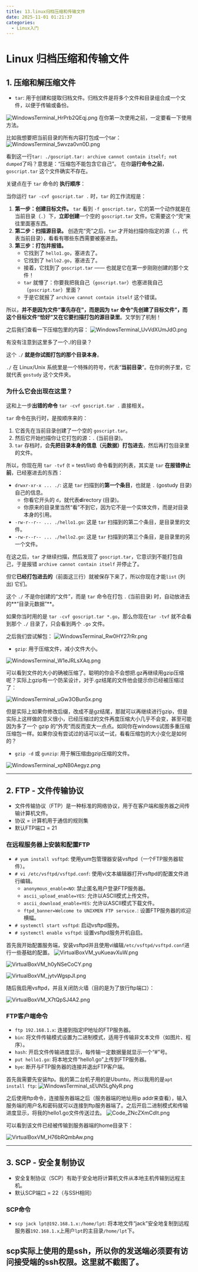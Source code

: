 ```yaml
---
title: 13.linux归档压缩和传输文件
date: 2025-11-01 01:21:37
categories:
  - Linux入门
---
```

# Linux 归档压缩和传输文件

## 1. 压缩和解压缩文件

*   `tar`: 用于创建和提取归档文件。归档文件是将多个文件和目录组合成一个文件，以便于传输或备份。

![WindowsTerminal_HrPrb2QEqj.png](https://pub-85d4dcece16844bf8290aa4b33608ccd.r2.dev/ShareX/2025/11/WindowsTerminal_HrPrb2QEqj.png)
在你第一次使用之前，一定要看一下使用方法。

比如我想要把当前目录的所有内容打包成一个tar：
![WindowsTerminal_5wvza0vn0D.png](https://pub-85d4dcece16844bf8290aa4b33608ccd.r2.dev/ShareX/2025/11/WindowsTerminal_5wvza0vn0D.png)

看到这一行`tar: ./goscript.tar: archive cannot contain itself; not dumped`了吗？意思是：“压缩包不能包含它自己”。
在你**运行命令之前**，`goscript.tar` 这个文件确实不存在。

关键点在于 `tar` 命令的 **执行顺序**：

当你运行 `tar -cvf goscript.tar .` 时，`tar` 的工作流程是：

1.  **第一步：创建目标文件。** `tar` 看到 `-f goscript.tar`，它的第一个动作就是在当前目录（`.`）下，**立即创建**一个空的 `goscript.tar` 文件。它需要这个“壳”来往里面塞东西。
2.  **第二步：扫描源目录。** 创造完“壳”之后，`tar` 才开始扫描你指定的源（`.`，代表当前目录），看看有哪些东西需要被塞进去。
3.  **第三步：打包并报错。**
    * 它找到了 `hello1.go`，塞进去了。
    * 它找到了 `hello2.go`，塞进去了。
    * 接着，它找到了 `goscript.tar` —— 也就是它在第一步刚刚创建的那个文件！
    * `tar` 就懵了：你要我把我自己（`goscript.tar`）也塞进我自己（`goscript.tar`）里面？
    * 于是它就报了 `archive cannot contain itself` 这个错误。

所以，**并不是因为文件“事先存在”，而是因为 `tar` 命令“先创建了目标文件”，而这个目标文件“恰好”又在它要扫描打包的源目录里**。又学到了机制！

之后我们查看一下压缩包里的内容：
![WindowsTerminal_UvVdXUmJdO.png](https://pub-85d4dcece16844bf8290aa4b33608ccd.r2.dev/ShareX/2025/11/WindowsTerminal_UvVdXUmJdO.png)

有没有注意到这里多了一个./的目录？

这个 `./` **就是你试图打包的那个目录本身**。

`./` 在 Linux/Unix 系统里是一个特殊的符号，代表“**当前目录**”。在你的例子里，它就代表 `gostudy` 这个文件夹。
### 为什么它会出现在这里？

这和上一步**出错的命令** `tar -cvf goscript.tar .` 直接相关。

`tar` 命令在执行时，是按顺序来的：

1.  它首先在当前目录创建了一个空的 `goscript.tar`。
2.  然后它开始扫描你让它打包的源：`.` (当前目录)。
3.  `tar` 存档时，会**先把目录本身的信息（元数据）打包进去**，然后再打包目录里的文件。

所以，你现在用 `tar -tvf` (t = test/list) 命令看到的列表，其实是 `tar` **在报错停止前**，已经塞进去的东西：

* `drwxr-xr-x ... ./`: 这是 `tar` 扫描到的**第一个条目**，也就是 `.` (gostudy 目录) 自己的信息。
    * 你看它开头的 `d`，就代表**d**irectory (目录)。
    * 你原来的目录里当然“看”不到它，因为它不是一个实体文件，而是对目录本身的引用。
* `-rw-r--r-- ... ./hello1.go`: 这是 `tar` 扫描到的第二个条目，是目录里的文件。
* `-rw-r--r-- ... ./hello2.go`: 这是 `tar` 扫描到的第三个条目，是目录里的另一个文件。

在这之后，`tar` 才继续扫描，然后发现了 `goscript.tar`，它意识到不能打包自己，于是报错 `archive cannot contain itself` 并停止了。

但它**已经打包进去的**（前面这三行）就被保存下来了，所以你现在才能`list` (列出) 它们。

这个 `./` 不是你创建的“文件”，而是 `tar` 命令在打包 `.` (当前目录) 时，自动放进去的**“目录元数据”**。

如果你当时用的是 `tar -cvf goscript.tar *.go`，那么你现在`tar -tvf` 就不会看到那个 `./` 目录了，只会看到两个 `.go` 文件。

之后我们尝试解包：
![WindowsTerminal_Rw0HY27rRr.png](https://pub-85d4dcece16844bf8290aa4b33608ccd.r2.dev/ShareX/2025/11/WindowsTerminal_Rw0HY27rRr.png)

*   `gzip`: 用于压缩文件，减小文件大小。

![WindowsTerminal_W1eJRLsXAq.png](https://pub-85d4dcece16844bf8290aa4b33608ccd.r2.dev/ShareX/2025/11/WindowsTerminal_W1eJRLsXAq.png)

可以看到文件的大小的确被压缩了。聪明的你会不会想把.gz再继续用gzip压缩呢？实际上gzip有一个防呆设计，对于.gz结尾的文件他会提示你已经被压缩过了：

![WindowsTerminal_uGw3OBun5x.png](https://pub-85d4dcece16844bf8290aa4b33608ccd.r2.dev/ShareX/2025/11/WindowsTerminal_uGw3OBun5x.png)

但是实际上如果你修改后缀，改成不是gz结尾，那就可以再继续进行gzip，但是实际上这样做的意义很小，已经压缩过的文件再度压缩大小几乎不会变，甚至可能因为多了一个 gzip 的“外壳”而反而变大一点点。如同你在windows试图多重压缩压缩包一样。如果你没有尝试过的话可以试一试，看看压缩包的大小变化是如何的？

*   `gzip -d` 或 `gunzip`: 用于解压缩由gzip压缩的文件。

![WindowsTerminal_xpNB0Aegyz.png](https://pub-85d4dcece16844bf8290aa4b33608ccd.r2.dev/ShareX/2025/11/WindowsTerminal_xpNB0Aegyz.png)

---

## 2. FTP - 文件传输协议

*   文件传输协议（FTP）是一种标准的网络协议，用于在客户端和服务器之间传输计算机文件。
*   协议 = 计算机用于通信的规则集
*   默认FTP端口 = 21

### 在远程服务器上安装和配置FTP

*   `# yum install vsftpd`: 使用yum包管理器安装vsftpd（一个FTP服务器软件）。
*   `# vi /etc/vsftpd/vsftpd.conf`: 使用vi文本编辑器打开vsftpd的配置文件进行编辑。
    *   `anonymous_enable=NO`: 禁止匿名用户登录FTP服务器。
    *   `ascii_upload_enable=YES`: 允许以ASCII模式上传文件。
    *   `ascii_download_enable=YES`: 允许以ASCII模式下载文件。
    *   `ftpd_banner=Welcome to UNIXMEN FTP service.`: 设置FTP服务器的欢迎横幅。
*   `# systemctl start vsftpd`: 启动vsftpd服务。
*   `# systemctl enable vsftpd`: 设置vsftpd服务开机自启。

首先我开始配置服务端，安装vsftpd并且使用vi编辑`/etc/vsftpd/vsftpd.conf`进行一些基础的配置。
![VirtualBoxVM_yuKueavXuW.png](https://pub-85d4dcece16844bf8290aa4b33608ccd.r2.dev/ShareX/2025/11/VirtualBoxVM_yuKueavXuW.png)

![VirtualBoxVM_h0yNSeCoCY.png](https://pub-85d4dcece16844bf8290aa4b33608ccd.r2.dev/ShareX/2025/11/VirtualBoxVM_h0yNSeCoCY.png)

![VirtualBoxVM_jytvWgspJI.png](https://pub-85d4dcece16844bf8290aa4b33608ccd.r2.dev/ShareX/2025/11/VirtualBoxVM_jytvWgspJI.png)

随后我启用vsftpd，并且关闭防火墙（目的是为了放行ftp端口）：

![VirtualBoxVM_X7tQpSJ4A2.png](https://pub-85d4dcece16844bf8290aa4b33608ccd.r2.dev/ShareX/2025/11/VirtualBoxVM_X7tQpSJ4A2.png)

### FTP客户端命令

*   `ftp 192.168.1.x`: 连接到指定IP地址的FTP服务器。
*   `bin`: 将文件传输模式设置为二进制模式，适用于传输非文本文件（如图片、程序）。
*   `hash`: 开启文件传输进度显示，每传输一定数据量就显示一个“#”号。
*   `put hello1.go`: 将本地文件“hello1.go”上传到FTP服务器。
*   `bye`: 断开与FTP服务器的连接并退出FTP客户端。


首先我需要先安装ftp。我的第二台机子用的是Ubuntu，所以我用的是`apt install ftp`:
![WindowsTerminal_sEUN5LgNyR.png](https://pub-85d4dcece16844bf8290aa4b33608ccd.r2.dev/ShareX/2025/11/WindowsTerminal_sEUN5LgNyR.png)

之后使用ftp命令，连接服务器端之后（服务器端的地址用ip addr来查看），输入服务端的用户名和密码就可以连接到ftp服务器端了。之后开启二进制模式和传输进度显示，将我的hello1.go文件传送过去。
![Code_ZNcZXmCdlt.png](https://pub-85d4dcece16844bf8290aa4b33608ccd.r2.dev/ShareX/2025/11/Code_ZNcZXmCdlt.png)

可以看到该文件已经被传输到服务器端的home目录下：

![VirtualBoxVM_H76bRQmbAw.png](https://pub-85d4dcece16844bf8290aa4b33608ccd.r2.dev/ShareX/2025/11/VirtualBoxVM_H76bRQmbAw.png)

---

## 3. SCP - 安全复制协议

*   安全复制协议（SCP）有助于安全地将计算机文件从本地主机传输到远程主机。
*   默认SCP端口 = 22（与SSH相同）

### SCP命令

*   `scp jack lpt@192.168.1.x:/home/lpt`: 将本地文件“jack”安全地复制到远程服务器`192.168.1.x`上用户`lpt`的主目录`/home/lpt`下。


scp实际上使用的是ssh，所以你的发送端必须要有访问接受端的ssh权限。这里就不截图了。
---
